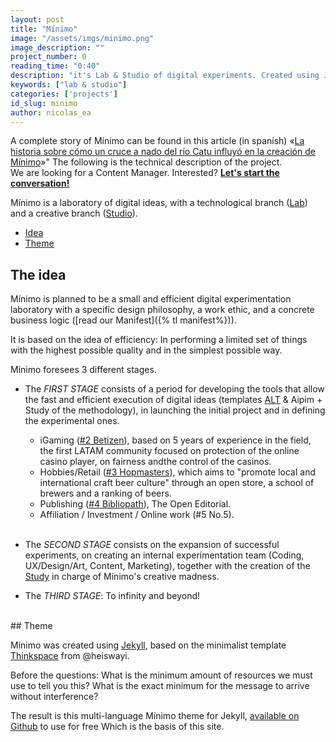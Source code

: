 ```yaml
---
layout: post
title: "Mínimo"
image: "/assets/imgs/minimo.png"
image_description: ""
project_number: 0
reading_time: "0:40"
description: "it's Lab & Studio of digital experiments. Created using Jekyll with ♥"
keywords: ["lab & studio"]
categories: ['projects']
id_slug: minimo
author: nicolas_ea
---
```


<div class="alert alert-warning" role="alert">
  A complete story of Mínimo can be found in this article (in spanish) «<a hreflang="es" href="https://blog.minimo.io/al-santo-pepe/historia-creacion-de-minimo/">La historia sobre cómo un cruce a nado del río Catu influyó en la creación de Mínimo</a>»" The following is the technical description of the project.
</div>
<div class="alert alert-warning text-center" role="alert"> We are looking for a Content Manager. Interested?
 <a href="mailto:{{ site.email }}" rel="nofollow"><strong><span class="text-nowrap"><i class="fas fa-hand-point-right mr-1"></i>Let's</span> start the conversation!</strong></a></div>

Mínimo is a laboratory of digital ideas, with a technological branch
(<a href="{% tl projects %}">Lab</a>) and a creative branch (<a target="_blank" href="{{ site.instagram_username }}">Studio</a>).

* <a href="#the-idea">Idea</a>
* <a href="#the-theme">Theme</a>

## The idea

Mínimo is planned to be a small and efficient digital experimentation laboratory with a specific design philosophy,
a work ethic, and a concrete business logic ([read our Manifest]({% tl manifest%})).

It is based on the idea of efficiency: In performing
a limited set of things with the highest possible quality and in the simplest possible way.


Mínimo foresees 3 different stages.

* The <i class="bg-black">FIRST STAGE</i> consists of a period for developing the tools that allow the
fast and efficient execution of digital ideas (templates [ALT](/en/2019/10-alt-template/) & Aipim + Study of the methodology), in launching the initial project and in defining the experimental ones.

  * iGaming ([#2 Betizen](/en/2019/3/)), based on 5 years of experience in the field, the first LATAM community focused on protection of the online casino player, on fairness andthe control of the casinos.
  * Hobbies/Retail ([#3 Hopmasters](/2020/hopmasters/)), which aims to "promote local and international craft beer culture" through an open store, a school of brewers and a ranking of beers.
  * Publishing ([#4 Bibliopath](/2020/bibliopath/)), The Open Editorial.
  * Affiliation / Investment / Online work (#5 No.5).
<br><br>
 * The <i class="bg-black">SECOND STAGE</i> consists on the expansion of successful experiments, on creating an internal experimentation team (Coding, UX/Design/Art, Content, Marketing), together with the creation of the [Study](https://www.instagram.com/minimo.io/) in charge of Mínimo's creative madness.

 * The <i class="bg-black">THIRD STAGE</i>: To infinity and beyond! <i class="fas fa-rocket"></i>



<br>
## Theme

Mínimo was created using [Jekyll](https://jekyllrb.com/), based on the minimalist template [Thinkspace](https://github.com/heiswayi/thinkspace) from @heiswayi.

Before the questions:
What is the minimum amount of resources we must use to tell you this?
What is the exact minimum for the message to arrive without interference?

The result is this multi-language Mínimo theme for Jekyll, [available on Github](https://github.com/minimo-io/minimo) to use for free <i class="fas fa-hand-rock" ></i> Which is the basis of this site.

<br>

